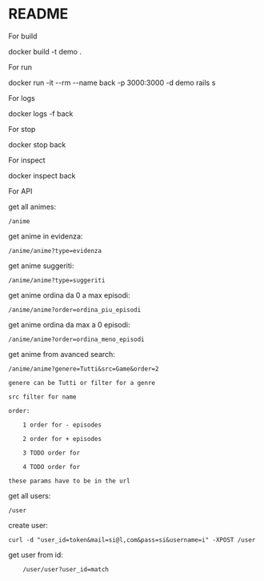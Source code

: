 # README
 
For build 

docker build -t demo .

For run

docker run -it --rm --name back -p 3000:3000 -d demo rails s

For logs 

docker logs -f back

For stop

docker stop back

For inspect 

docker inspect back

For API

get all animes:

	/anime

get anime in evidenza:

	/anime/anime?type=evidenza

get anime suggeriti:

	/anime/anime?type=suggeriti

get anime ordina da 0 a max episodi:

	/anime/anime?order=ordina_piu_episodi

get anime ordina da max a 0 episodi:

	/anime/anime?order=ordina_meno_episodi

get anime from avanced search:
	
	/anime/anime?genere=Tutti&src=Game&order=2
        
	genere can be Tutti or filter for a genre
	
	src filter for name 
	
	order:
	
		1 order for - episodes
	
		2 order for + episodes
	
		3 TODO order for 
	
		4 TODO order for 
	
	these params have to be in the url

get all users:
	
	/user


create user:

	curl -d "user_id=token&mail=si@l,com&pass=si&username=i" -XPOST /user

get user from id:

        /user/user?user_id=match
